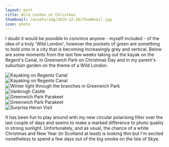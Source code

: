 ```yaml
---
layout: post
title: Wild London at Christmas
thumbnail: /assets/img/2019-12-26/thumbnail.jpg
icon: photo
---
```

I doubt it would be possible to convince anyone - myself included - of the idea of a truly 'Wild London', however the pockets of green are something to hold onto in a city that is becoming increasingly grey and vertical.  Below are some moments from the last few weeks taking out the kayak on the Regent's Canal, in Greenwich Park on Christmas Day and in my parent's suburban garden on the theme of a Wild London.

<div class="uk-grid uk-child-width-1-2 uk-grid-small" uk-grid="masonry: true">
  <div>
    <img src="/assets/img/2019-12-26/kayak-regents-canal.jpg" alt="Kayaking on Regents Canal" />
  </div>
  <div>
    <img src="/assets/img/2019-12-26/kayak-regents-canal-2.jpg" alt="Kayaking on Regents Canal" />
  </div>
  <div>
    <img src="/assets/img/2019-12-26/thumbnail-big.jpg" alt="Winter light through the branches in Greenwich Park" />
  </div>
  <div>
    <img src="/assets/img/2019-12-26/vanbrugh-castle.jpg" alt="Vanbrugh Castle" />
  </div>
  <div>
    <img src="/assets/img/2019-12-26/parakeet-in-tree.jpg" alt="Greenwich Park Parakeet" />
  </div>
  <div>
    <img src="/assets/img/2019-12-26/parakeet-on-branch.jpg" alt="Greenwich Park Parakeet" />
  </div>
  <div>
    <img src="/assets/img/2019-12-26/heron-garden.jpg" alt="Surprise Heron Visit" />
  </div>
</div>

It has been fun to play around with my new circular polarising filter over the last couple of days and seems to make a marked difference to photo quality in strong sunlight.  Unfortunately, and as usual, the chance of a white Christmas and New Year (in Scotland at least) is looking thin but I'm excited nonetheless to spend a few days out of the big smoke on the Isle of Skye.
